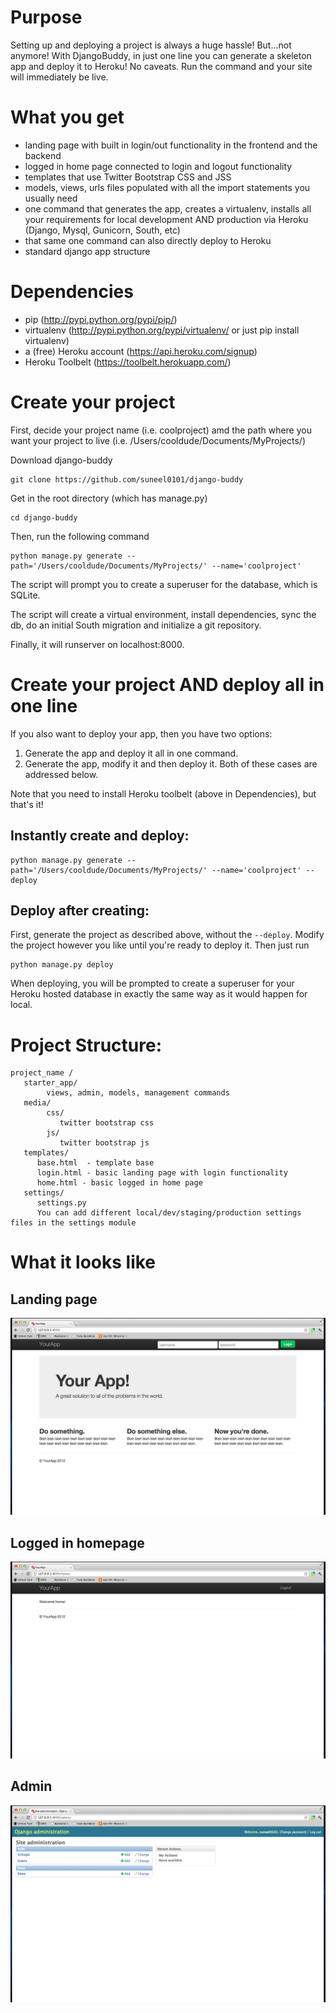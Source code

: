 # Purpose
Setting up and deploying a project is always a huge hassle!
But...not anymore! With DjangoBuddy, in just one line you can generate a skeleton app and deploy it to Heroku!
No caveats. Run the command and your site will immediately be live.

# What you get
* landing page with built in login/out functionality in the frontend and the backend
* logged in home page connected to login and logout functionality
* templates that use Twitter Bootstrap CSS and JSS
* models, views, urls files populated with all the import statements you usually need
* one command that generates the app, creates a virtualenv, installs all your requirements for local development AND production via Heroku (Django, Mysql, Gunicorn, South, etc)
* that same one command can also directly deploy to Heroku
* standard django app structure


# Dependencies
* pip (http://pypi.python.org/pypi/pip/)
* virtualenv (http://pypi.python.org/pypi/virtualenv/ or just pip install virtualenv)
* a (free) Heroku account (https://api.heroku.com/signup)
* Heroku Toolbelt (https://toolbelt.herokuapp.com/)

# Create your project
First, decide your project name (i.e. coolproject) amd the path where you want your project to live (i.e. /Users/cooldude/Documents/MyProjects/)

Download django-buddy
```
git clone https://github.com/suneel0101/django-buddy
```

Get in the root directory (which has manage.py)
```
cd django-buddy 
```

Then, run the following command

```
python manage.py generate --path='/Users/cooldude/Documents/MyProjects/' --name='coolproject'
```

The script will prompt you to create a superuser for the database, which is SQLite.

The script will create a virtual environment, install dependencies, sync the db, do an initial South migration and initialize a git repository.

Finally, it will runserver on localhost:8000.

# Create your project AND deploy all in one line
If you also want to deploy your app, then you have two options:

1. Generate the app and deploy it all in one command.
2. Generate the app, modify it and then deploy it.
Both of these cases are addressed below.

Note that you need to install Heroku toolbelt (above in Dependencies), but that's it!


## Instantly create and deploy:
```
python manage.py generate --path='/Users/cooldude/Documents/MyProjects/' --name='coolproject' --deploy
```

## Deploy after creating:
First, generate the project as described above, without the `--deploy`.
Modify the project however you like until you're ready to deploy it. Then just run
```
python manage.py deploy
```

When deploying, you will be prompted to create a superuser for your Heroku hosted database in exactly the same way as it would happen for local.


# Project Structure:
```
project_name /
   starter_app/
        views, admin, models, management commands
   media/
        css/
           twitter bootstrap css
        js/
           twitter bootstrap js
   templates/
      base.html  - template base
      login.html - basic landing page with login functionality
      home.html - basic logged in home page
   settings/
      settings.py
      You can add different local/dev/staging/production settings files in the settings module
```

# What it looks like
## Landing page
![Screenshot of landing page](https://github.com/suneel0101/django-buddy/raw/master/media/img/landing_page.png)
## Logged in homepage
![Screenshot of logged in homepage](https://github.com/suneel0101/django-buddy/raw/master/media/img/home_page.png)
## Admin
![Screenshot of admin](https://github.com/suneel0101/django-buddy/raw/master/media/img/django-admin.png)